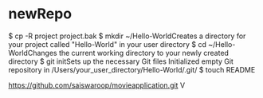 newRepo
=======

 $ cp -R project project.bak 
 $ mkdir ~/Hello-WorldCreates a directory for your project called "Hello-World" in your user directory
$ cd ~/Hello-WorldChanges the current working directory to your newly created directory
$ git initSets up the necessary Git files
Initialized empty Git repository in /Users/your_user_directory/Hello-World/.git/
$ touch README



https://github.com/saiswaroop/movieapplication.git
V